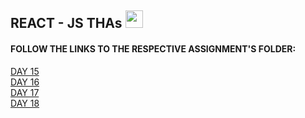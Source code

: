 ## REACT - JS THAs <img src="https://cdn4.iconfinder.com/data/icons/logos-3/600/React.js_logo-512.png"  width="28px"/>


#### FOLLOW THE LINKS TO THE RESPECTIVE ASSIGNMENT'S FOLDER:
[DAY 15](https://github.com/saksshham/Frontend---DEVSNEST/tree/main/react-js/src/DAY%2015)\
[DAY 16](https://github.com/saksshham/Frontend---DEVSNEST/tree/main/react-js/src/DAY%2016)\
[DAY 17](https://github.com/saksshham/Frontend---DEVSNEST/tree/main/react-js/src/DAY%2017)\
[DAY 18](https://github.com/saksshham/Frontend---DEVSNEST/tree/main/react-js/src/DAY%2018)
<!-- [DAY 19](https://github.com/saksshham/Frontend---DEVSNEST/tree/main/react-js/src/DAY%2019)\
[DAY 20](https://github.com/saksshham/Frontend---DEVSNEST/tree/main/react-js/src/DAY%2020)\ -->
